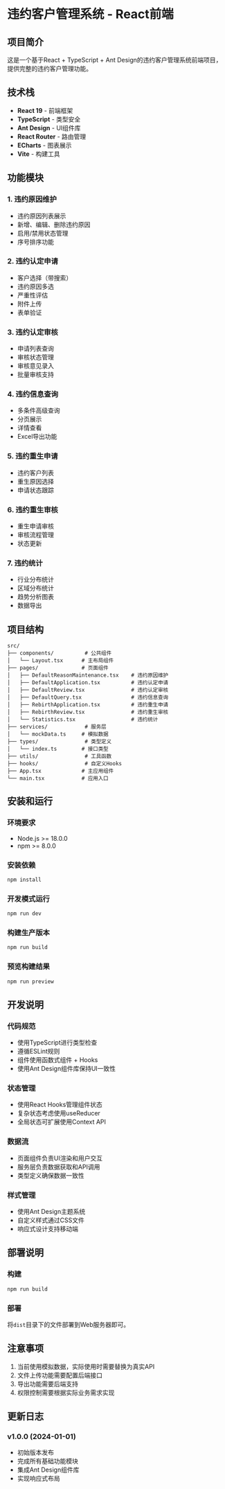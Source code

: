 # 违约客户管理系统 - React前端

## 项目简介

这是一个基于React + TypeScript + Ant Design的违约客户管理系统前端项目，提供完整的违约客户管理功能。

## 技术栈

- **React 19** - 前端框架
- **TypeScript** - 类型安全
- **Ant Design** - UI组件库
- **React Router** - 路由管理
- **ECharts** - 图表展示
- **Vite** - 构建工具

## 功能模块

### 1. 违约原因维护
- 违约原因列表展示
- 新增、编辑、删除违约原因
- 启用/禁用状态管理
- 序号排序功能

### 2. 违约认定申请
- 客户选择（带搜索）
- 违约原因多选
- 严重性评估
- 附件上传
- 表单验证

### 3. 违约认定审核
- 申请列表查询
- 审核状态管理
- 审核意见录入
- 批量审核支持

### 4. 违约信息查询
- 多条件高级查询
- 分页展示
- 详情查看
- Excel导出功能

### 5. 违约重生申请
- 违约客户列表
- 重生原因选择
- 申请状态跟踪

### 6. 违约重生审核
- 重生申请审核
- 审核流程管理
- 状态更新

### 7. 违约统计
- 行业分布统计
- 区域分布统计
- 趋势分析图表
- 数据导出

## 项目结构

```
src/
├── components/          # 公共组件
│   └── Layout.tsx      # 主布局组件
├── pages/              # 页面组件
│   ├── DefaultReasonMaintenance.tsx    # 违约原因维护
│   ├── DefaultApplication.tsx          # 违约认定申请
│   ├── DefaultReview.tsx               # 违约认定审核
│   ├── DefaultQuery.tsx                # 违约信息查询
│   ├── RebirthApplication.tsx          # 违约重生申请
│   ├── RebirthReview.tsx               # 违约重生审核
│   └── Statistics.tsx                  # 违约统计
├── services/            # 服务层
│   └── mockData.ts     # 模拟数据
├── types/               # 类型定义
│   └── index.ts        # 接口类型
├── utils/               # 工具函数
├── hooks/               # 自定义Hooks
├── App.tsx             # 主应用组件
└── main.tsx            # 应用入口
```

## 安装和运行

### 环境要求
- Node.js >= 18.0.0
- npm >= 8.0.0

### 安装依赖
```bash
npm install
```

### 开发模式运行
```bash
npm run dev
```

### 构建生产版本
```bash
npm run build
```

### 预览构建结果
```bash
npm run preview
```

## 开发说明

### 代码规范
- 使用TypeScript进行类型检查
- 遵循ESLint规则
- 组件使用函数式组件 + Hooks
- 使用Ant Design组件库保持UI一致性

### 状态管理
- 使用React Hooks管理组件状态
- 复杂状态考虑使用useReducer
- 全局状态可扩展使用Context API

### 数据流
- 页面组件负责UI渲染和用户交互
- 服务层负责数据获取和API调用
- 类型定义确保数据一致性

### 样式管理
- 使用Ant Design主题系统
- 自定义样式通过CSS文件
- 响应式设计支持移动端

## 部署说明

### 构建
```bash
npm run build
```

### 部署
将`dist`目录下的文件部署到Web服务器即可。

## 注意事项

1. 当前使用模拟数据，实际使用时需要替换为真实API
2. 文件上传功能需要配置后端接口
3. 导出功能需要后端支持
4. 权限控制需要根据实际业务需求实现

## 更新日志

### v1.0.0 (2024-01-01)
- 初始版本发布
- 完成所有基础功能模块
- 集成Ant Design组件库
- 实现响应式布局
